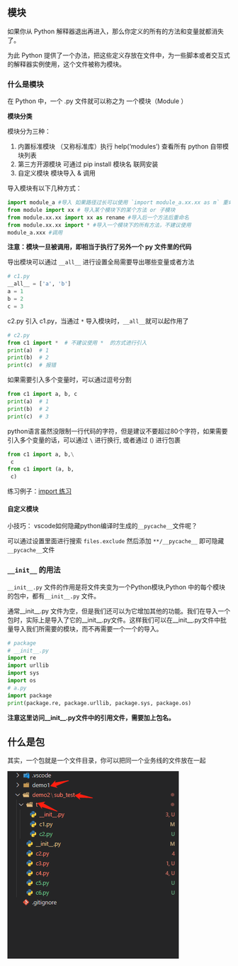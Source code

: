 ## 模块

如果你从 Python 解释器退出再进入，那么你定义的所有的方法和变量就都消失了。

为此 Python 提供了一个办法，把这些定义存放在文件中，为一些脚本或者交互式的解释器实例使用，这个文件被称为模块。

### 什么是模块

在 Python 中，⼀个 .py ⽂件就可以称之为 ⼀个模块（Module ）

**模块分类**

模块分为三种：
1. 内置标准模块
（⼜称标准库）执⾏ help(‘modules’) 查看所有 python ⾃带模块列表
2. 第三⽅开源模块
	可通过 pip install 模块名 联⽹安装
3. ⾃定义模块
模块导⼊ & 调⽤

导⼊模块有以下⼏种⽅式：
```python
import module_a #导⼊ 如果路径过长可以使用 `import module_a.xx.xx as m` 重命名
from module import xx # 导⼊某个模块下的某个⽅法 or ⼦模块
from module.xx.xx import xx as rename #导⼊后⼀个⽅法后重命名
from module.xx.xx import * #导⼊⼀个模块下的所有⽅法，不建议使⽤
module_a.xxx #调⽤
```

**注意：模块⼀旦被调⽤，即相当于执⾏了另外⼀个 py ⽂件⾥的代码**

导出模块可以通过 `__all__` 进行设置全局需要导出哪些变量或者方法

```python
# c1.py
__all__ = ['a', 'b']
a = 1
b = 2
c = 3
```

c2.py 引入 c1.py，当通过 `*` 导入模块时，`__all__`就可以起作用了

```python
# c2.py
from c1 import *  # 不建议使用 *  的方式进行引入
print(a)  # 1
print(b)  # 2
print(c)  # 报错
```

如果需要引入多个变量时，可以通过逗号分割

```python
from c1 import a, b, c
print(a)  # 1
print(b)  # 2
print(c)  # 3
```

python语言虽然没限制一行代码的字符，但是建议不要超过80个字符，如果需要引入多个变量的话，可以通过 `\` 进行换行,  或者通过 () 进行包裹

```python
from c1 import a, b,\
 c
from c1 import (a, b,
 c)
```

练习例子：[import 练习](https://gitee.com/elfeach/python-demo/tree/master/demo2/sub_test)

#### ⾃定义模块



小技巧：
vscode如何隐藏python编译时生成的`__pycache__`文件呢？

可以通过设置里面进行搜索 `files.exclude` 然后添加 `**/__pycache__` 即可隐藏 `__pycache__`文件

### `__init__` 的用法

`__init__.py` 文件的作用是将文件夹变为一个Python模块,Python 中的每个模块的包中，都有`__init__.py` 文件。  

通常__init__.py 文件为空，但是我们还可以为它增加其他的功能。我们在导入一个包时，实际上是导入了它的__init__.py文件。这样我们可以在__init__.py文件中批量导入我们所需要的模块，而不再需要一个一个的导入。

```python
# package
# __init__.py
import re
import urllib
import sys
import os
# a.py
import package 
print(package.re, package.urllib, package.sys, package.os)
```

**注意这里访问__init__.py文件中的引用文件，需要加上包名。**

## 什么是包

其实，一个包就是一个文件目录，你可以把同一个业务线的文件放在一起

![upgit_20220719_1658209070.png](https://raw.githubusercontent.com/elfecho/upgit-pic/master/2022/07/upgit_20220719_1658209070.png)

